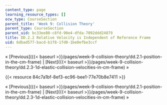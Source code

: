 ```yaml
---
content_type: page
learning_resource_types: []
ocw_type: CourseSection
parent_title: 'Week 9: Collision Theory'
parent_type: CourseSection
parent_uid: bc33ee80-c8fd-90e4-dfda-7092ddd24879
title: DD.2.2 Relative Velocity is Independent of Reference Frame
uid: 6dbad577-bacd-b1f8-1fd0-1be0efbe3ccf
---
```


« [Previous]({{< baseurl >}}/pages/week-9-collision-theory/dd.2.1-position-in-the-cm-frame) | [Next]({{< baseurl >}}/pages/week-9-collision-theory/dd.2.3-1d-elastic-collision-velocities-in-cm-frame) »

{{< resource 84c7a1bf-8ef3-ec96-bee1-77e70b8e7411 >}}

« [Previous]({{< baseurl >}}/pages/week-9-collision-theory/dd.2.1-position-in-the-cm-frame) | [Next]({{< baseurl >}}/pages/week-9-collision-theory/dd.2.3-1d-elastic-collision-velocities-in-cm-frame) »